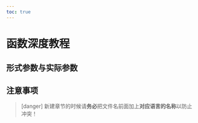 ```yaml
---           
toc: true           
---           
```

# 函数深度教程           
           
形式参数与实际参数           
---           
## 注意事项           
>[danger] 新建章节的时候请**务必**把文件名前面加上**对应语言的名称**以防止冲突！           
           
